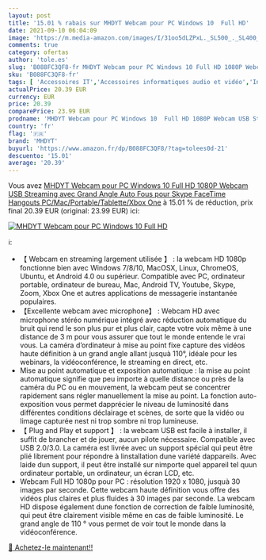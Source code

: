 ```yaml
---
layout: post
title: '15.01 % rabais sur MHDYT Webcam pour PC Windows 10  Full HD'
date: 2021-09-10 06:04:09
image: 'https://m.media-amazon.com/images/I/31oo5dLZPxL._SL500_._SL400_.jpg'
comments: true
category: ofertas
author: 'tole.es'
slug: 'B088FC3QF8-fr MHDYT Webcam pour PC Windows 10 Full HD 1080P Webcam USB...'
sku: 'B088FC3QF8-fr'
tags: [ 'Accessoires IT','Accessoires informatiques audio et vidéo','Informatique','Webcams et equipement VoIP','mhdyt', ]
actualPrice: 20.39 EUR
currency: EUR
price: 20.39
comparePrice: 23.99 EUR
prodname: 'MHDYT Webcam pour PC Windows 10  Full HD 1080P Webcam USB Streaming avec Grand Angle Auto Fous pour Skype  FaceTime  Hangouts  PC/Mac/Portable/Tablette/Xbox One'
country: 'fr'
flag: '🇫🇷'
brand: 'MHDYT'
buyurl: 'https://www.amazon.fr/dp/B088FC3QF8/?tag=tolees0d-21'
descuento: '15.01'
average: '20.39'
---
```


Vous avez [MHDYT Webcam pour PC Windows 10  Full HD 1080P Webcam USB Streaming avec Grand Angle Auto Fous pour Skype  FaceTime  Hangouts  PC/Mac/Portable/Tablette/Xbox One](https://www.amazon.fr/dp/B088FC3QF8/?tag=tolees0d-21)  à  15.01 % de réduction, prix final  20.39 EUR (original: 23.99 EUR) ici:

[![MHDYT Webcam pour PC Windows 10  Full HD](https://m.media-amazon.com/images/I/31oo5dLZPxL._SL500_._SL400_.jpg)](https://www.amazon.fr/dp/B088FC3QF8/?tag=tolees0d-21)

ℹ️:

- 【 Webcam en streaming largement utilisée 】 : la webcam HD 1080p fonctionne bien avec Windows 7/8/10, MacOSX, Linux, ChromeOS, Ubuntu, et Android 4.0 ou supérieur. Compatible avec PC, ordinateur portable, ordinateur de bureau, Mac, Android TV, Youtube, Skype, Zoom, Xbox One et autres applications de messagerie instantanée populaires.
- 【Excellente webcam avec microphone】 : Webcam HD avec microphone stéréo numérique intégré avec réduction automatique du bruit qui rend le son plus pur et plus clair, capte votre voix même à une distance de 3 m pour vous assurer que tout le monde entende le vrai vous. La caméra d’ordinateur à mise au point fixe capture des vidéos haute définition à un grand angle allant jusquà 110°, idéale pour les webinars, la vidéoconférence, le streaming en direct, etc.
- Mise au point automatique et exposition automatique : la mise au point automatique signifie que peu importe à quelle distance ou près de la caméra du PC ou en mouvement, la webcam peut se concentrer rapidement sans régler manuellement la mise au point. La fonction auto-exposition vous permet dapprécier le niveau de luminosité dans différentes conditions déclairage et scènes, de sorte que la vidéo ou limage capturée nest ni trop sombre ni trop lumineuse.
- 【 Plug and Play et support 】 : la webcam USB est facile à installer, il suffit de brancher et de jouer, aucun pilote nécessaire. Compatible avec USB 2.0/3.0. La caméra est livrée avec un support spécial qui peut être plié librement pour répondre à linstallation dune variété dappareils. Avec laide dun support, il peut être installé sur nimporte quel appareil tel quun ordinateur portable, un ordinateur, un écran LCD, etc.
- Webcam Full HD 1080p pour PC : résolution 1920 x 1080, jusquà 30 images par seconde. Cette webcam haute définition vous offre des vidéos plus claires et plus fluides à 30 images par seconde. La webcam HD dispose également dune fonction de correction de faible luminosité, qui peut être clairement visible même en cas de faible luminosité. Le grand angle de 110 ° vous permet de voir tout le monde dans la vidéoconférence.

[🛒 Achetez-le maintenant!!](https://www.amazon.fr/dp/B088FC3QF8/?tag=tolees0d-21)
